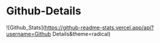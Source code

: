 # Github-Details

![Github_Stats](https://github-readme-stats.vercel.app/api?username=Github Details&theme=radical)
